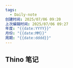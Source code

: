 ```yaml
---
tags:
  - Daily-note
创建时间: 2025/07/06 09:20
上次编辑时间: 2025/07/06 09:27
年度: "{{date:YYYY}}"
月份: "{{date:MM}}"
周期: "{{date:dddd}}"
---
```

## Thino 笔记